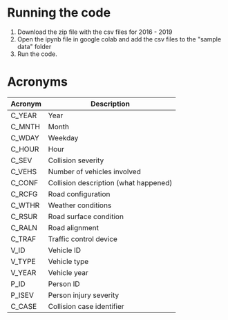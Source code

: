 # Running the code
1. Download the zip file with the csv files for 2016 - 2019
2. Open the ipynb file in google colab and add the csv files to the "sample data" folder
3. Run the code.

# Acronyms
| **Acronym** | **Description**                               |
|-------------|-----------------------------------------------|
| C_YEAR      | Year                                          |
| C_MNTH      | Month                                         |
| C_WDAY      | Weekday                                       |
| C_HOUR      | Hour                                          |
| C_SEV       | Collision severity                            |
| C_VEHS      | Number of vehicles involved                   |
| C_CONF      | Collision description (what happened)         |
| C_RCFG      | Road configuration                            |
| C_WTHR      | Weather conditions                            |
| C_RSUR      | Road surface condition                        |
| C_RALN      | Road alignment                                |
| C_TRAF      | Traffic control device                        |
| V_ID        | Vehicle ID                                    |
| V_TYPE      | Vehicle type                                  |
| V_YEAR      | Vehicle year                                  |
| P_ID        | Person ID                                     |
| P_ISEV      | Person injury severity                        |
| C_CASE      | Collision case identifier                     |
